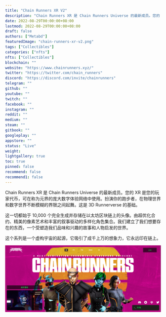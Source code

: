```yaml
---
title: "Chain Runners XR V2"
description: "Chain Runners XR 是 Chain Runners Universe 的最新成员。您的 XR 是您的玩家代币，可在称为元界的庞大数字体验网络中使用。"
date: 2022-08-29T00:00:00+08:00
lastmod: 2022-08-29T00:00:00+08:00
draft: false
authors: ["Metabd"]
featuredImage: "chain-runners-xr-v2.png"
tags: ["Collectibles"]
categories: ["nfts"]
nfts: ["Collectibles"]
blockchain: ""
website: "https://www.chainrunners.xyz/"
twitter: "https://twitter.com/chain_runners"
discord: "https://discord.com/invite/chainrunners"
telegram: ""
github: ""
youtube: ""
twitch: ""
facebook: ""
instagram: ""
reddit: ""
medium: ""
steam: ""
gitbook: ""
googleplay: ""
appstore: ""
status: "Live"
weight: 
lightgallery: true
toc: true
pinned: false
recommend: false
recommend1: false
---
```

Chain Runners XR 是 Chain Runners Universe 的最新成员。您的 XR 是您的玩家代币，可在称为元界的庞大数字体验网络中使用。扮演你的跑步者，在物理世界和数字世界不断模糊的界限之间起舞。这是 3D Runnerverse 的基础。

这一切都始于 10,000 个完全生成并存储在以太坊区块链上的头像。由超优化合约、精美的像素艺术和丰富的叙事驱动的多样化角色集合。我们建立了我们想要存在的东西，一个受塑造我们品味和兴趣的故事和人物启发的世界。

这个系列是一个虚构宇宙的起源，它吸引了成千上万的想象力，它永远印在链上。

![nft](12321323.png)